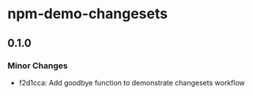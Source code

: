 # npm-demo-changesets

## 0.1.0

### Minor Changes

- f2d1cca: Add goodbye function to demonstrate changesets workflow
